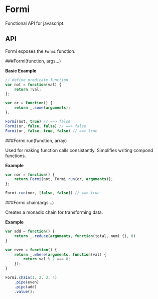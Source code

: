 Formi
=== 

Functional API for javascript.


API
---

Formi exposes the `Formi` function.

###Formi(function, args...)

__Basic Example__

```js
// define predicate function
var not = function(val) {
    return !val;
};

var or = function() {
    return _.some(arguments);
};

Formi(not, true) // ==> false
Formi(or, false, false) // ==> false
Formi(or, false, true, false) // ==> true
```

###Formi.run(function, array)

Used for making function calls consistantly.  Simplifies writing compond functions.

__Example__

```js
var nor = function() {
    return Formi(not, Formi.run(or, arguments));
};

Formi.run(nor, [false, false]) // ==> true
```

###Formi.chain(args...)

Creates a monadic chain for transforming data.

__Example__

```js
var add = function() {
    return _.reduce(arguments, function(total, num) {}, 0)
}

var even = function() {
    return _.where(arguments, function(val) {
        return val % 2 === 0;
    });
}

Formi.chain(1, 2, 3, 4)
    .pipe(even)
    .pipe(add)
    .value();
```




